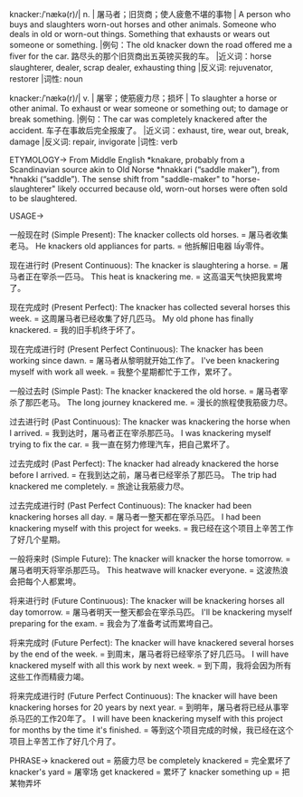 knacker:/ˈnækə(r)/| n. | 屠马者；旧货商；使人疲惫不堪的事物 | A person who buys and slaughters worn-out horses and other animals. Someone who deals in old or worn-out things. Something that exhausts or wears out someone or something. |例句：The old knacker down the road offered me a fiver for the car. 路尽头的那个旧货商出五英镑买我的车。 |近义词：horse slaughterer, dealer, scrap dealer, exhausting thing |反义词: rejuvenator, restorer |词性: noun


knacker:/ˈnækə(r)/| v. | 屠宰；使筋疲力尽；损坏 | To slaughter a horse or other animal. To exhaust or wear someone or something out; to damage or break something. |例句：The car was completely knackered after the accident. 车子在事故后完全报废了。 |近义词：exhaust, tire, wear out, break, damage |反义词: repair, invigorate |词性: verb


ETYMOLOGY->
From Middle English *knakare, probably from a Scandinavian source akin to Old Norse *hnakkari (“saddle maker”), from *hnakki (“saddle”).  The sense shift from "saddle-maker" to "horse-slaughterer" likely occurred because old, worn-out horses were often sold to be slaughtered.


USAGE->

一般现在时 (Simple Present):
The knacker collects old horses. = 屠马者收集老马。
He knackers old appliances for parts. = 他拆解旧电器 lấy零件。

现在进行时 (Present Continuous):
The knacker is slaughtering a horse. = 屠马者正在宰杀一匹马。
This heat is knackering me. = 这高温天气快把我累垮了。

现在完成时 (Present Perfect):
The knacker has collected several horses this week. = 这周屠马者已经收集了好几匹马。
My old phone has finally knackered. = 我的旧手机终于坏了。

现在完成进行时 (Present Perfect Continuous):
The knacker has been working since dawn. = 屠马者从黎明就开始工作了。
I've been knackering myself with work all week. = 我整个星期都忙于工作，累坏了。

一般过去时 (Simple Past):
The knacker knackered the old horse. = 屠马者宰杀了那匹老马。
The long journey knackered me. = 漫长的旅程使我筋疲力尽。

过去进行时 (Past Continuous):
The knacker was knackering the horse when I arrived. = 我到达时，屠马者正在宰杀那匹马。
I was knackering myself trying to fix the car. = 我一直在努力修理汽车，把自己累坏了。

过去完成时 (Past Perfect):
The knacker had already knackered the horse before I arrived. = 在我到达之前，屠马者已经宰杀了那匹马。
The trip had knackered me completely. = 旅途让我筋疲力尽。

过去完成进行时 (Past Perfect Continuous):
The knacker had been knackering horses all day. = 屠马者一整天都在宰杀马匹。
I had been knackering myself with this project for weeks. = 我已经在这个项目上辛苦工作了好几个星期。

一般将来时 (Simple Future):
The knacker will knacker the horse tomorrow. = 屠马者明天将宰杀那匹马。
This heatwave will knacker everyone. = 这波热浪会把每个人都累垮。

将来进行时 (Future Continuous):
The knacker will be knackering horses all day tomorrow. = 屠马者明天一整天都会在宰杀马匹。
I'll be knackering myself preparing for the exam. = 我会为了准备考试而累垮自己。

将来完成时 (Future Perfect):
The knacker will have knackered several horses by the end of the week. = 到周末，屠马者将已经宰杀了好几匹马。
I will have knackered myself with all this work by next week. = 到下周，我将会因为所有这些工作而精疲力竭。


将来完成进行时 (Future Perfect Continuous):
The knacker will have been knackering horses for 20 years by next year. = 到明年，屠马者将已经从事宰杀马匹的工作20年了。
I will have been knackering myself with this project for months by the time it's finished. = 等到这个项目完成的时候，我已经在这个项目上辛苦工作了好几个月了。

PHRASE->
knackered out = 筋疲力尽
be completely knackered = 完全累坏了
knacker's yard = 屠宰场
get knackered =  累坏了
knacker something up = 把某物弄坏



